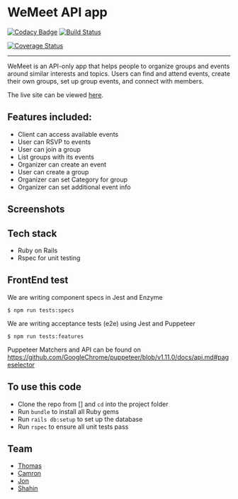 # WeMeet API app

[![Codacy Badge](https://api.codacy.com/project/badge/Grade/2fd9b247ee7e4f758a07f6ab46c7fa78)](https://app.codacy.com/app/CraftAcademy/we_meet?utm_source=github.com&utm_medium=referral&utm_content=CraftAcademy/we_meet&utm_campaign=Badge_Grade_Settings)
[![Build Status](https://semaphoreci.com/api/v1/craftacademy/we_meet/branches/development/badge.svg)](https://semaphoreci.com/craftacademy/we_meet)

[![Coverage Status](https://coveralls.io/repos/github/CraftAcademy/we_meet/badge.svg?branch=development)](https://coveralls.io/github/CraftAcademy/we_meet?branch=development)


---
WeMeet is an API-only app that helps people to organize groups and events around similar interests and topics. Users can find and attend events, create their own groups, set up group events, and connect with members.

The live site can be viewed [here]().

## Features included:
* Client can access available events
* User can RSVP to events
* User can join a group
* List groups with its events
* Organizer can create an event
* User can create a group
* Organizer can set Category for group
* Organizer can set additional event info


## Screenshots


## Tech stack
* Ruby on Rails
* Rspec for unit testing

## FrontEnd test

We are writing component specs in Jest and Enzyme

```
$ npm run tests:specs
```

We are writing acceptance tests (e2e) using Jest and Puppeteer


```
$ npm run tests:features
```

Puppeteer Matchers and API can be found on https://github.com/GoogleChrome/puppeteer/blob/v1.11.0/docs/api.md#pageselector

## To use this code
* Clone the repo from [] and `cd` into the project folder
* Run `bundle` to install all Ruby gems
* Run `rails db:setup` to set up the database
* Run `rspec` to ensure all unit tests pass

## Team
* [Thomas](https://github.com/tochman)
* [Camron](https://github.com/CamronLDNF)
* [Jon](https://github.com/Bovverskin)
* [Shahin](https://github.com/shahin1290)
